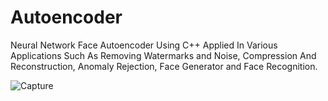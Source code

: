 # Autoencoder
Neural Network Face Autoencoder Using C++
Applied In Various Applications Such As Removing Watermarks and Noise, Compression And Reconstruction, Anomaly Rejection, Face Generator and Face Recognition.

![Capture](https://user-images.githubusercontent.com/46197627/79701110-b0bd6c80-829a-11ea-9208-469a00251463.PNG)
